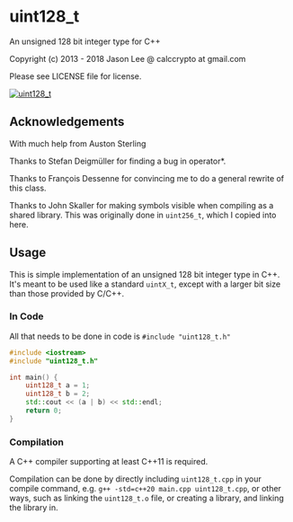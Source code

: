 # uint128_t

An unsigned 128 bit integer type for C++

Copyright (c) 2013 - 2018 Jason Lee @ calccrypto at gmail.com

Please see LICENSE file for license.

[![uint128_t](https://github.com/calccrypto/uint128_t/actions/workflows/uint128_t.yml/badge.svg)](https://github.com/calccrypto/uint128_t/actions/workflows/uint128_t.yml)

## Acknowledgements
With much help from Auston Sterling

Thanks to Stefan Deigmüller for finding
a bug in operator*.

Thanks to François Dessenne for convincing me
to do a general rewrite of this class.

Thanks to John Skaller for making symbols visible
when compiling as a shared library. This was originally
done in `uint256_t`, which I copied into here.

## Usage
This is simple implementation of an unsigned 128 bit
integer type in C++. It's meant to be used like a standard
`uintX_t`, except with a larger bit size than those provided
by C/C++.

### In Code
All that needs to be done in code is `#include "uint128_t.h"`

```c++
#include <iostream>
#include "uint128_t.h"

int main() {
    uint128_t a = 1;
    uint128_t b = 2;
    std::cout << (a | b) << std::endl;
    return 0;
}
```

### Compilation
A C++ compiler supporting at least C++11 is required.

Compilation can be done by directly including `uint128_t.cpp` in your compile command, e.g. `g++ -std=c++20 main.cpp uint128_t.cpp`, or other ways, such as linking the `uint128_t.o` file, or creating a library, and linking the library in.
